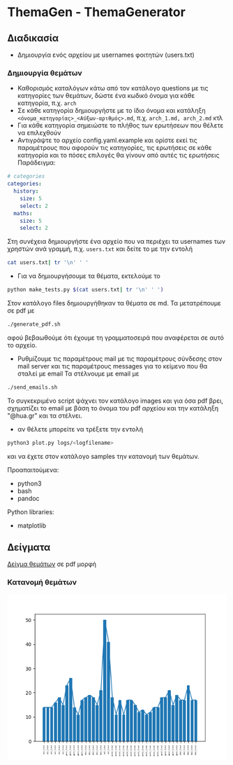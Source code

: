 # ThemaGen - ThemaGenerator

## Διαδικασία
* Δημιουργία ενός αρχείου με usernames φοιτητών (users.txt)


### Δημιουργία θεμάτων

*  Καθορισμός καταλόγων κάτω από τον κατάλογο questions με τις κατηγορίες των θεμάτων, δώστε ένα κωδικό όνομα για κάθε κατηγορία, π.χ. ``arch``
* Σε κάθε κατηγορία δημιουργήστε με το ίδιο όνομα και κατάληξη ``<όνομα_κατηγορίας>_<Αύξων-αριθμός>.md``, π.χ. ``arch_1.md, arch_2.md`` κτλ
* Για κάθε κατηγορία σημειώστε το πλήθος των ερωτήσεων που θέλετε να επιλεχθούν
* Αντιγράψτε το αρχείο config.yaml.example και ορίστε εκεί τις παραμέτρους που αφορούν τις κατηγορίες, τις ερωτήσεις σε κάθε κατηγορία και το πόσες επιλογές θα γίνουν από αυτές τις ερωτήσεις
Παράδειγμα:
```yaml
# categories
categories:
  history:
    size: 5
    select: 2
  maths:
    size: 5
    select: 2
```

Στη συνέχεια δημιουργήστε ένα αρχείο που να περιέχει τα usernames των χρηστών ανά γραμμή, π.χ. ``users.txt`` και δείτε το με την εντολή
```bash
cat users.txt| tr '\n' ' '
```
* Για να δημιουργήσουμε τα θέματα, εκτελούμε το 
```bash
python make_tests.py $(cat users.txt| tr '\n' ' ')
```
Στον κατάλογο files δημιουργήθηκαν τα θέματα σε md. Τα μετατρέπουμε σε pdf με
```bash
./generate_pdf.sh
```
αφού βεβαωθούμε ότι έχουμε τη γραμματοσειρά που αναφέρεται σε αυτό το αρχείο.
* Ρυθμίζουμε τις παραμέτρους mail με τις παραμέτρους σύνδεσης στον mail server και τις παραμέτρους messages για το κείμενο που θα σταλεί με email
Τα στέλνουμε με email με
```bash
./send_emails.sh
```
Το συγκεκριμένο script ψάχνει τον κατάλογο images και για όσα pdf βρει, σχηματίζει το email με βάση το όνομα του pdf αρχείου και την κατάληξη "@hua.gr" και τα στέλνει.
* αν θέλετε μπορείτε να τρέξετε την εντολή
```bash
python3 plot.py logs/<logfilename>
```
και να έχετε στον κατάλογο samples την κατανομή των θεμάτων.

Προαπαιτούμενα:

* python3
* bash
* pandoc

Python libraries:

* matplotlib

## Δείγματα

[Δείγμα θεμάτων](./samples/tsadimas.pdf) σε pdf μορφή
### Κατανομή θεμάτων
![](./samples/plot.png)
